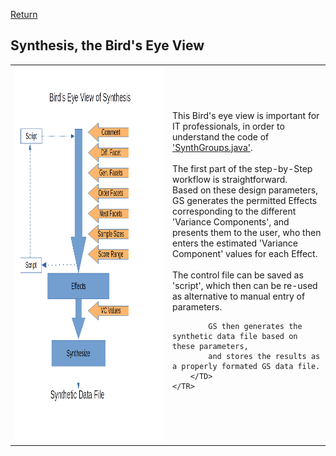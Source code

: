 [Return](professionals.md)
## Synthesis, the Bird's Eye View ##
<TABLE>
	<TR>
		<TD width = "50%">
			<img src = "img/SynBird.png" style="width:350px;height:600px;">
		</TD>
		<TD width = "50%">
			This Bird's eye view is important for IT professionals, in order to
			understand the code of <a href="https://github.com/G-String-Legacy/G_String/blob/main/workbench/GS_L/src/steps/SynthGroups.java">'SynthGroups.java'</a>.<BR/><BR/>
			The first part of the step-by-Step workflow is straightforward.<BR/>
			Based on these design parameters, GS generates the permitted Effects corresponding to the different 'Variance Components', and presents them to the user, who then enters the estimated 'Variance Component' values for each Effect.<BR/><BR/>
			The control file can be saved as 'script', which then can be re-used as alternative to manual entry of parameters.

			GS then generates the synthetic data file based on these parameters, 
			and stores the results as a properly formated GS data file.
		</TD>
	</TR>
</TABLE>
